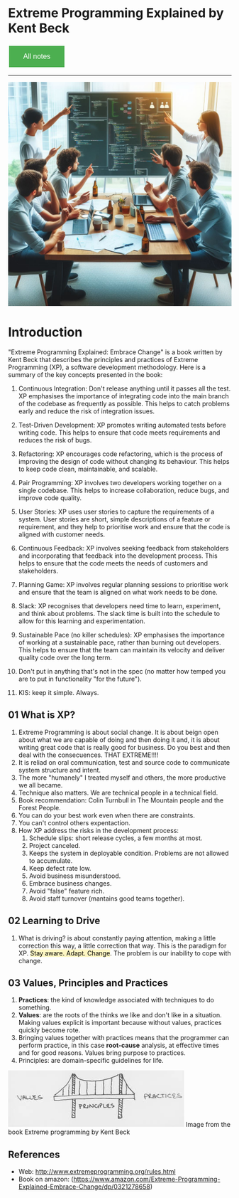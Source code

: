 # Extreme Programming Explained by Kent Beck

<style>
  .back-button {
    background-color: #4CAF50; /* Green */
    border: none;
    color: white;
    padding: 15px 32px;
    text-align: center;
    text-decoration: none;
    display: inline-block;
    font-size: 16px;
    margin: 4px 2px;
    cursor: pointer;
  }
</style>

<button class="back-button" onclick="window.location.href='https://matiaspakua.github.io/tech.notes.io'">All notes</button>

---

![xp programming](../../images/xp_programming.jpeg)

# Introduction

"Extreme Programming Explained: Embrace Change" is a book written by Kent Beck that describes the principles and practices of Extreme Programming (XP), a software development methodology. Here is a summary of the key concepts presented in the book:

1. Continuous Integration: Don't release anything until it passes all the test. XP emphasises the importance of integrating code into the main branch of the codebase as frequently as possible. This helps to catch problems early and reduce the risk of integration issues.

2. Test-Driven Development: XP promotes writing automated tests before writing code. This helps to ensure that code meets requirements and reduces the risk of bugs.

3. Refactoring: XP encourages code refactoring, which is the process of improving the design of code without changing its behaviour. This helps to keep code clean, maintainable, and scalable.

4. Pair Programming: XP involves two developers working together on a single codebase. This helps to increase collaboration, reduce bugs, and improve code quality.

5. User Stories: XP uses user stories to capture the requirements of a system. User stories are short, simple descriptions of a feature or requirement, and they help to prioritise work and ensure that the code is aligned with customer needs.

6. Continuous Feedback: XP involves seeking feedback from stakeholders and incorporating that feedback into the development process. This helps to ensure that the code meets the needs of customers and stakeholders.

7. Planning Game: XP involves regular planning sessions to prioritise work and ensure that the team is aligned on what work needs to be done.

8. Slack: XP recognises that developers need time to learn, experiment, and think about problems. The slack time is built into the schedule to allow for this learning and experimentation.

9. Sustainable Pace (no killer schedules): XP emphasises the importance of working at a sustainable pace, rather than burning out developers. This helps to ensure that the team can maintain its velocity and deliver quality code over the long term.

10. Don't put in anything that's not in the spec (no matter how temped you are to put in functionality "for the future").

11. KIS: keep it simple. Always.

## 01 What is XP?

1. Extreme Programming is about social change. It is about beign open about what we are capable of doing and then doing it and, it is about writing great code that is really good for business. Do you best and then deal with the consecuences. THAT EXTREME!!!!
2. It is reliad on oral communication, test and source code to communicate system structure and intent.
3. The more "humanely" I treated myself and others, the more productive we all became.
4. Technique also matters. We are technical people in a technical field.
5. Book recommendation: Colin Turnbull in The Mountain people and the Forest People.
6. You can do your best work even when there are constraints.
7. You can't control others expentaction.
8. How XP address the risks in the development process:
   1. Schedule slips: short release cycles, a few months at most.
   2. Project canceled.
   3. Keeps the system in deployable condition. Problems are not allowed to accumulate.
   4. Keep defect rate low.
   5. Avoid business misunderstood.
   6. Embrace business changes.
   7. Avoid "false" feature rich.
   8. Avoid staff turnover (mantains good teams together).

## 02 Learning to Drive

1. What is driving? is about constantly paying attention, making a little correction this way, a little correction that way. This is the paradigm for XP. <mark style="background: #FFF3A3A6;">Stay aware. Adapt. Change</mark>. The problem is our inability to cope with change.

## 03 Values, Principles and Practices

1. **Practices**: the kind of knowledge associated with techniques to do something.
2. **Values**: are the roots of the thinks we like and don't like in a situation. Making values explicit is important because without values, practices quickly become rote.
3. Bringing values together with practices means that the programmer can perform practice, in this case **root-cause** analysis, at effective times and for good reasons. Values bring purpose to practices.
4. Principles: are domain-specific guidelines for life.

![](../../images/xp_practices_values_principles.png)
Image from the book Extreme programming by Kent Beck

## References

- Web: http://www.extremeprogramming.org/rules.html
- Book on amazon: (https://www.amazon.com/Extreme-Programming-Explained-Embrace-Change/dp/0321278658)
